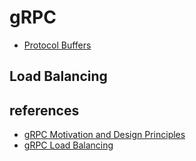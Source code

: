 # gRPC

* [Protocol Buffers](./protocol_buffers.md)

## Load Balancing


## references

* [gRPC Motivation and Design Principles](https://drive.google.com/drive/folders/1qTGKrq-8_haL5bafEjOgx8eg7cJWmz7w)
* [gRPC Load Balancing](https://grpc.io/blog/grpc-load-balancing/)
